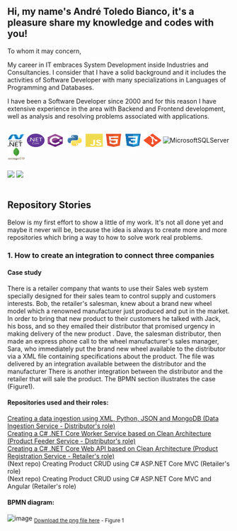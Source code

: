 ## Hi, my name's André Toledo Bianco, it's a pleasure share my knowledge and codes with you!

<p>To whom it may concern,

My career in IT embraces System Development inside Industries and Consultancies. I consider that I have a solid background and it includes the activities of Software Developer with many specializations in Languages of Programming and Databases. 

I have been a Software Developer since 2000 and for this reason I have extensive experience in the area with Backend and Frontend development, well as analysis and resolving problems associated with applications.</p>

<div style="display: inline_block"><br>
  <img align="center" alt="DotNet" height="30" width="40" src="https://raw.githubusercontent.com/devicons/devicon/master/icons/dot-net/dot-net-original-wordmark.svg" />
  <img align="center" alt="DotNetCore" height="30" width="40" src="https://raw.githubusercontent.com/devicons/devicon/master/icons/dotnetcore/dotnetcore-original.svg" />
  <img align="center" alt="Csharp" height="30" width="40" src="https://raw.githubusercontent.com/devicons/devicon/master/icons/csharp/csharp-original.svg">
  <img align="center" alt="Python" height="30" width="40" src="https://raw.githubusercontent.com/devicons/devicon/master/icons/python/python-original.svg">
  <img align="center" alt="Js" height="30" width="40" src="https://raw.githubusercontent.com/devicons/devicon/master/icons/javascript/javascript-plain.svg">
  <!--<img align="center" alt="Ts" height="30" width="40" src="https://raw.githubusercontent.com/devicons/devicon/master/icons/typescript/typescript-plain.svg">
  <img align="center" alt="Angular" height="30" width="40" src="https://raw.githubusercontent.com/devicons/devicon/master/icons/angularjs/angularjs-original.svg">-->
  <img align="center" alt="HTML" height="30" width="40" src="https://raw.githubusercontent.com/devicons/devicon/master/icons/html5/html5-original.svg">
  <img align="center" alt="CSS" height="30" width="40" src="https://raw.githubusercontent.com/devicons/devicon/master/icons/css3/css3-original.svg">
  <img align="center" alt="Git" height="30" width="40" src="https://raw.githubusercontent.com/devicons/devicon/master/icons/git/git-original.svg">
  <img align="center" alt="MicrosoftSQLServer" height="30" width="40" src="https://www.svgrepo.com/show/303229/microsoft-sql-server-logo.svg">
  <img align="center" alt="MongoDB" height="30" width="40" src="https://raw.githubusercontent.com/devicons/devicon/master/icons/mongodb/mongodb-original-wordmark.svg">  
</div>

###

<div> 
  <a href = "mailto:abianco.allegro@gmail.com"><img src="https://img.shields.io/badge/-Gmail-%23333?style=for-the-badge&logo=gmail&logoColor=white" target="_blank"></a>
  <a href="https://www.linkedin.com/in/andrebianco-net/" target="_blank"><img src="https://img.shields.io/badge/-LinkedIn-%230077B5?style=for-the-badge&logo=linkedin&logoColor=white" target="_blank"></a>  
</div>
</br>

## Repository Stories

<p>Below is my first effort to show a little of my work. It's not all done yet and maybe it never will be, because the idea is always to create more and more repositories which bring a way to how to solve work real problems.</p>

### 1. How to create an integration to connect three companies
#### Case study

<p>There is a retailer company that wants to use their Sales web system specially designed for their sales team to control supply and customers interests. Bob, the retailer's salesman, knew about a brand new wheel model which a renowned manufacturer just produced and put in the market. In order to bring that new product to their customers he talked with Jack, his boss,  and so they emailed their distributor that promised urgency in making delivery of the new product . Dave, the salesman distributor, then made an express phone call to the wheel manufacturer's sales manager, Sara, who immediately put the brand new wheel available to the distributor via a XML file containing specifications about the product. The file was delivered by an integration available between the distributor and the manufacturer There is another integration between the distributor and the retailer that will sale the product. The BPMN section illustrates the case (Figure1).</p>

#### Repositories used and their roles:
[Creating a data ingestion using XML, Python, JSON and MongoDB (Data Ingestion Service - Distributor's role)](https://github.com/andrebianco-net/create-data-ingestion-python-mongodb)</br>
[Creating a C# .NET Core Worker Service based on Clean Architecture (Product Feeder Service - Distributor's role)](https://github.com/andrebianco-net/create-csharp-worker-clean-architecture)</br>
[Creating a C# .NET Core Web API based on Clean Architecture (Product Registration Service - Retailer's role)](https://github.com/andrebianco-net/create-csharp-webapi-clean-architecture)</br>
(Next repo) Creating Product CRUD using C# ASP.NET Core MVC (Retailer's role)</br>
(Next repo) Creating Product CRUD using C# ASP.NET Core MVC and Angular (Retailer's role)

#### BPMN diagram:</font>
![image](https://github.com/andrebianco-net/andrebianco-net/assets/453193/595c1e36-ef3a-41b7-b9b3-013a3f2376ed)
<sub>[Download the png file here](https://github.com/andrebianco-net/andrebianco-net/blob/main/1HowToCreateAnIntegrationToConnectThreeCompanies.drawio.png) - Figure 1</sub>






